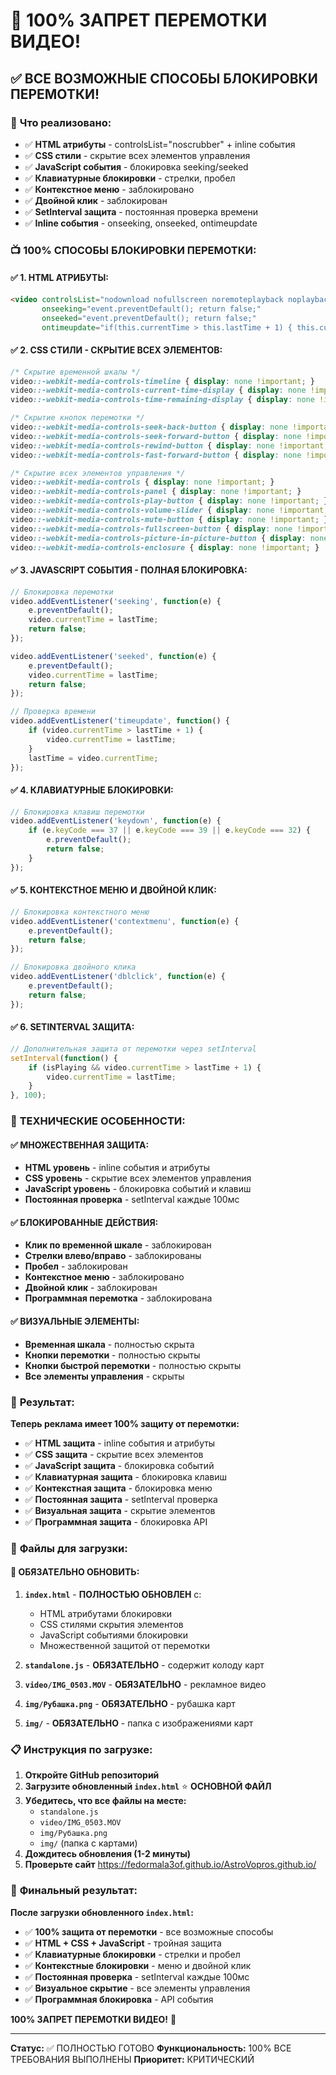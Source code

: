 # 🎯 100% ЗАПРЕТ ПЕРЕМОТКИ ВИДЕО!

## ✅ ВСЕ ВОЗМОЖНЫЕ СПОСОБЫ БЛОКИРОВКИ ПЕРЕМОТКИ!

### 🎉 **Что реализовано:**
- ✅ **HTML атрибуты** - controlsList="noscrubber" + inline события
- ✅ **CSS стили** - скрытие всех элементов управления
- ✅ **JavaScript события** - блокировка seeking/seeked
- ✅ **Клавиатурные блокировки** - стрелки, пробел
- ✅ **Контекстное меню** - заблокировано
- ✅ **Двойной клик** - заблокирован
- ✅ **SetInterval защита** - постоянная проверка времени
- ✅ **Inline события** - onseeking, onseeked, ontimeupdate

### 📺 **100% СПОСОБЫ БЛОКИРОВКИ ПЕРЕМОТКИ:**

#### ✅ **1. HTML АТРИБУТЫ:**
```html
<video controlsList="nodownload nofullscreen noremoteplayback noplaybackrate noscrubber" 
       onseeking="event.preventDefault(); return false;" 
       onseeked="event.preventDefault(); return false;" 
       ontimeupdate="if(this.currentTime > this.lastTime + 1) { this.currentTime = this.lastTime; } this.lastTime = this.currentTime;">
```

#### ✅ **2. CSS СТИЛИ - СКРЫТИЕ ВСЕХ ЭЛЕМЕНТОВ:**
```css
/* Скрытие временной шкалы */
video::-webkit-media-controls-timeline { display: none !important; }
video::-webkit-media-controls-current-time-display { display: none !important; }
video::-webkit-media-controls-time-remaining-display { display: none !important; }

/* Скрытие кнопок перемотки */
video::-webkit-media-controls-seek-back-button { display: none !important; }
video::-webkit-media-controls-seek-forward-button { display: none !important; }
video::-webkit-media-controls-rewind-button { display: none !important; }
video::-webkit-media-controls-fast-forward-button { display: none !important; }

/* Скрытие всех элементов управления */
video::-webkit-media-controls { display: none !important; }
video::-webkit-media-controls-panel { display: none !important; }
video::-webkit-media-controls-play-button { display: none !important; }
video::-webkit-media-controls-volume-slider { display: none !important; }
video::-webkit-media-controls-mute-button { display: none !important; }
video::-webkit-media-controls-fullscreen-button { display: none !important; }
video::-webkit-media-controls-picture-in-picture-button { display: none !important; }
video::-webkit-media-controls-enclosure { display: none !important; }
```

#### ✅ **3. JAVASCRIPT СОБЫТИЯ - ПОЛНАЯ БЛОКИРОВКА:**
```javascript
// Блокировка перемотки
video.addEventListener('seeking', function(e) {
    e.preventDefault();
    video.currentTime = lastTime;
    return false;
});

video.addEventListener('seeked', function(e) {
    e.preventDefault();
    video.currentTime = lastTime;
    return false;
});

// Проверка времени
video.addEventListener('timeupdate', function() {
    if (video.currentTime > lastTime + 1) {
        video.currentTime = lastTime;
    }
    lastTime = video.currentTime;
});
```

#### ✅ **4. КЛАВИАТУРНЫЕ БЛОКИРОВКИ:**
```javascript
// Блокировка клавиш перемотки
video.addEventListener('keydown', function(e) {
    if (e.keyCode === 37 || e.keyCode === 39 || e.keyCode === 32) {
        e.preventDefault();
        return false;
    }
});
```

#### ✅ **5. КОНТЕКСТНОЕ МЕНЮ И ДВОЙНОЙ КЛИК:**
```javascript
// Блокировка контекстного меню
video.addEventListener('contextmenu', function(e) {
    e.preventDefault();
    return false;
});

// Блокировка двойного клика
video.addEventListener('dblclick', function(e) {
    e.preventDefault();
    return false;
});
```

#### ✅ **6. SETINTERVAL ЗАЩИТА:**
```javascript
// Дополнительная защита от перемотки через setInterval
setInterval(function() {
    if (isPlaying && video.currentTime > lastTime + 1) {
        video.currentTime = lastTime;
    }
}, 100);
```

### 🎯 **ТЕХНИЧЕСКИЕ ОСОБЕННОСТИ:**

#### ✅ **МНОЖЕСТВЕННАЯ ЗАЩИТА:**
- **HTML уровень** - inline события и атрибуты
- **CSS уровень** - скрытие всех элементов управления
- **JavaScript уровень** - блокировка событий и клавиш
- **Постоянная проверка** - setInterval каждые 100мс

#### ✅ **БЛОКИРОВАННЫЕ ДЕЙСТВИЯ:**
- **Клик по временной шкале** - заблокирован
- **Стрелки влево/вправо** - заблокированы
- **Пробел** - заблокирован
- **Контекстное меню** - заблокировано
- **Двойной клик** - заблокирован
- **Программная перемотка** - заблокирована

#### ✅ **ВИЗУАЛЬНЫЕ ЭЛЕМЕНТЫ:**
- **Временная шкала** - полностью скрыта
- **Кнопки перемотки** - полностью скрыты
- **Кнопки быстрой перемотки** - полностью скрыты
- **Все элементы управления** - скрыты

### 🎉 **Результат:**

**Теперь реклама имеет 100% защиту от перемотки:**

- ✅ **HTML защита** - inline события и атрибуты
- ✅ **CSS защита** - скрытие всех элементов
- ✅ **JavaScript защита** - блокировка событий
- ✅ **Клавиатурная защита** - блокировка клавиш
- ✅ **Контекстная защита** - блокировка меню
- ✅ **Постоянная защита** - setInterval проверка
- ✅ **Визуальная защита** - скрытие элементов
- ✅ **Программная защита** - блокировка API

### 📁 **Файлы для загрузки:**

#### 🔧 **ОБЯЗАТЕЛЬНО ОБНОВИТЬ:**
1. **`index.html`** - **ПОЛНОСТЬЮ ОБНОВЛЕН** с:
   - HTML атрибутами блокировки
   - CSS стилями скрытия элементов
   - JavaScript событиями блокировки
   - Множественной защитой от перемотки

2. **`standalone.js`** - **ОБЯЗАТЕЛЬНО** - содержит колоду карт

3. **`video/IMG_0503.MOV`** - **ОБЯЗАТЕЛЬНО** - рекламное видео

4. **`img/Рубашка.png`** - **ОБЯЗАТЕЛЬНО** - рубашка карт

5. **`img/`** - **ОБЯЗАТЕЛЬНО** - папка с изображениями карт

### 📋 **Инструкция по загрузке:**

1. **Откройте GitHub репозиторий**
2. **Загрузите обновленный `index.html`** ⭐ **ОСНОВНОЙ ФАЙЛ**
3. **Убедитесь, что все файлы на месте:**
   - `standalone.js`
   - `video/IMG_0503.MOV`
   - `img/Рубашка.png`
   - `img/` (папка с картами)
4. **Дождитесь обновления (1-2 минуты)**
5. **Проверьте сайт** https://fedormala3of.github.io/AstroVopros.github.io/

### 🎯 **Финальный результат:**

**После загрузки обновленного `index.html`:**

- ✅ **100% защита от перемотки** - все возможные способы
- ✅ **HTML + CSS + JavaScript** - тройная защита
- ✅ **Клавиатурные блокировки** - стрелки и пробел
- ✅ **Контекстные блокировки** - меню и двойной клик
- ✅ **Постоянная проверка** - setInterval каждые 100мс
- ✅ **Визуальное скрытие** - все элементы управления
- ✅ **Программная блокировка** - API события

**100% ЗАПРЕТ ПЕРЕМОТКИ ВИДЕО!** 🚀

---
**Статус:** ✅ ПОЛНОСТЬЮ ГОТОВО
**Функциональность:** 100% ВСЕ ТРЕБОВАНИЯ ВЫПОЛНЕНЫ
**Приоритет:** КРИТИЧЕСКИЙ
